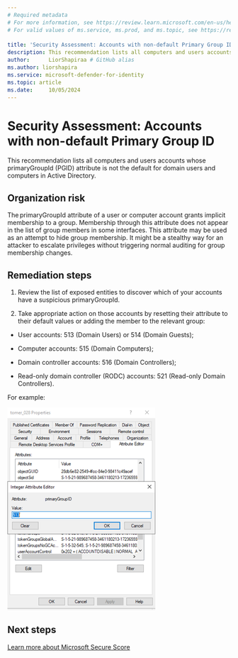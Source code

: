 ```yaml
---
# Required metadata
# For more information, see https://review.learn.microsoft.com/en-us/help/platform/learn-editor-add-metadata?branch=main
# For valid values of ms.service, ms.prod, and ms.topic, see https://review.learn.microsoft.com/en-us/help/platform/metadata-taxonomies?branch=main

title: 'Security Assessment: Accounts with non-default Primary Group ID'
description: This recommendation lists all computers and users accounts whose primaryGroupId (PGID) attribute is not the default for domain users and computers in Active Directory. 
author:      LiorShapiraa # GitHub alias
ms.author: liorshapira
ms.service: microsoft-defender-for-identity
ms.topic: article
ms.date:     10/05/2024
---
```


# Security Assessment: Accounts with non-default Primary Group ID

  
This recommendation lists all computers and users accounts whose primaryGroupId (PGID) attribute is not the default for domain users and computers in Active Directory. 

## Organization risk

The primaryGroupId attribute of a user or computer account grants implicit membership to a group. Membership through this attribute does not appear in the list of group members in some interfaces. This attribute may be used as an attempt to hide group membership. It might be a stealthy way for an attacker to escalate privileges without triggering normal auditing for group membership changes. 

## Remediation steps 

1. Review the list of exposed entities to discover which of your accounts have a suspicious primaryGroupId.  

2. Take appropriate action on those accounts by resetting their attribute to their default values or adding the member to the relevant group:  

- User accounts: 513 (Domain Users) or 514 (Domain Guests);  

- Computer accounts: 515 (Domain Computers);  

- Domain controller accounts: 516 (Domain Controllers);  

- Read-only domain controller (RODC) accounts: 521 (Read-only Domain Controllers).

For example: 


![PrimaryGroupID.](media/accounts-with-non-default-pgid/picture1111.png)

## Next steps

[Learn more about Microsoft Secure Score](/microsoft-365/security/defender/microsoft-secure-score)

